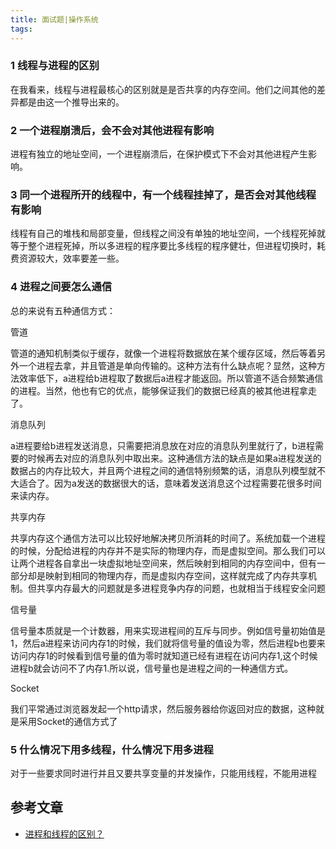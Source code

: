 ```yaml
---
title: 面试题|操作系统
tags:
---
```


<!-- more -->

### 1 线程与进程的区别

在我看来，线程与进程最核心的区别就是是否共享的内存空间。他们之间其他的差异都是由这一个推导出来的。

### 2 一个进程崩溃后，会不会对其他进程有影响

进程有独立的地址空间，一个进程崩溃后，在保护模式下不会对其他进程产生影响。

### 3 同一个进程所开的线程中，有一个线程挂掉了，是否会对其他线程有影响

线程有自己的堆栈和局部变量，但线程之间没有单独的地址空间，一个线程死掉就等于整个进程死掉，所以多进程的程序要比多线程的程序健壮，但进程切换时，耗费资源较大，效率要差一些。

### 4 进程之间要怎么通信

总的来说有五种通信方式：

管道

管道的通知机制类似于缓存，就像一个进程将数据放在某个缓存区域，然后等着另外一个进程去拿，并且管道是单向传输的。这种方法有什么缺点呢？显然，这种方法效率低下，a进程给b进程取了数据后a进程才能返回。所以管道不适合频繁通信的进程。当然，他也有它的优点，能够保证我们的数据已经真的被其他进程拿走了。

消息队列

a进程要给b进程发送消息，只需要把消息放在对应的消息队列里就行了，b进程需要的时候再去对应的消息队列中取出来。这种通信方法的缺点是如果a进程发送的数据占的内存比较大，并且两个进程之间的通信特别频繁的话，消息队列模型就不大适合了。因为a发送的数据很大的话，意味着发送消息这个过程需要花很多时间来读内存。

共享内存

共享内存这个通信方法可以比较好地解决拷贝所消耗的时间了。系统加载一个进程的时候，分配给进程的内存并不是实际的物理内存，而是虚拟空间。那么我们可以让两个进程各自拿出一块虚拟地址空间来，然后映射到相同的内存空间中，但有一部分却是映射到相同的物理内存，而是虚拟内存空间，这样就完成了内存共享机制。但共享内存最大的问题就是多进程竞争内存的问题，也就相当于线程安全问题

信号量

信号量本质就是一个计数器，用来实现进程间的互斥与同步。例如信号量初始值是1，然后a进程来访问内存1的时候，我们就将信号量的值设为零，然后进程b也要来访问内存1的时候看到信号量的值为零时就知道已经有进程在访问内存1,这个时候进程b就会访问不了内存1.所以说，信号量也是进程之间的一种通信方式。

Socket

我们平常通过浏览器发起一个http请求，然后服务器给你返回对应的数据，这种就是采用Socket的通信方式了

### 5 什么情况下用多线程，什么情况下用多进程

对于一些要求同时进行并且又要共享变量的并发操作，只能用线程，不能用进程

## 参考文章

- [进程和线程的区别？](https://blog.csdn.net/mxsgoden/article/details/8821936)